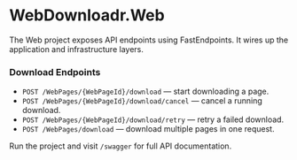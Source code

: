 # WebDownloadr.Web

The Web project exposes API endpoints using FastEndpoints.
It wires up the application and infrastructure layers.

### Download Endpoints

- `POST /WebPages/{WebPageId}/download` — start downloading a page.
- `POST /WebPages/{WebPageId}/download/cancel` — cancel a running download.
- `POST /WebPages/{WebPageId}/download/retry` — retry a failed download.
- `POST /WebPages/download` — download multiple pages in one request.

Run the project and visit `/swagger` for full API documentation.
